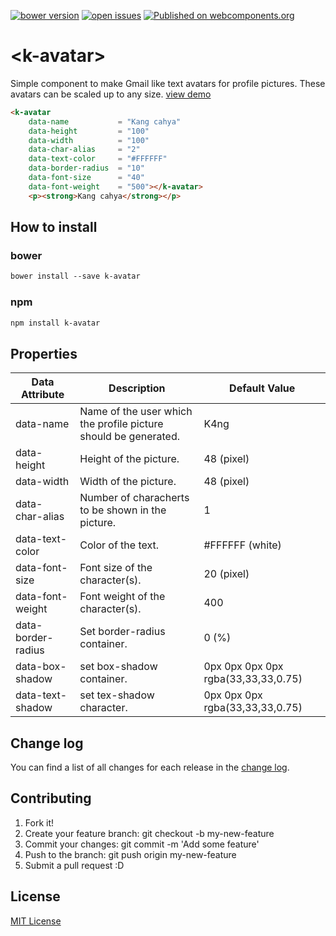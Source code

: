 [![bower version](https://img.shields.io/bower/v/k-avatar.svg)](https://libraries.io/bower/k-avatar) 
[![open issues](https://img.shields.io/github/issues/k4ng%2Fk-avatar.svg)](https://github.com/k4ng/k-avatar/issues) 
[![Published on webcomponents.org](https://img.shields.io/badge/webcomponents.org-published-blue.svg)](https://github.com/k4ng/k-avatar) 


# \<k-avatar\>

Simple component to make Gmail like text avatars for profile pictures. These avatars can be scaled up to any size. [view demo](https://k4ng.github.io/k-avatar/)

<!--
```
<custom-element-demo height="300">
  <template>
    <script src="../webcomponentsjs/webcomponents-lite.js"></script>
    <link rel="import" href="k-avatar.html">
    <next-code-block></next-code-block>
  </template>
</custom-element-demo>
```
-->
```html
<k-avatar 
    data-name           = "Kang cahya"
    data-height         = "100"
    data-width          = "100"
    data-char-alias     = "2"
    data-text-color     = "#FFFFFF"
    data-border-radius  = "10"
    data-font-size      = "40"
    data-font-weight    = "500"></k-avatar> 
    <p><strong>Kang cahya</strong></p>
```


## How to install

### bower

```markdown
bower install --save k-avatar
```

### npm

```markdown
npm install k-avatar
```


## Properties

Data Attribute | Description | Default Value
-------------- | ----------- | -------------
data-name | Name of the user which the profile picture should be generated. | K4ng
data-height | Height of the picture. | 48 (pixel)
data-width | Width of the picture. | 48 (pixel)
data-char-alias | Number of characherts to be shown in the picture. | 1
data-text-color | Color of the text. | #FFFFFF (white)
data-font-size | Font size of the character(s). | 20 (pixel)
data-font-weight | Font weight of the character(s). | 400 
data-border-radius | Set border-radius container. | 0 (%)
data-box-shadow | set box-shadow container. | 0px 0px 0px 0px rgba(33,33,33,0.75)
data-text-shadow | set tex-shadow character. | 0px 0px 0px rgba(33,33,33,0.75)

## Change log

You can find a list of all changes for each release in the [change log](https://github.com/k4ng/k-avatar/blob/master/CHANGELOG.md).

## Contributing

1. Fork it!
1. Create your feature branch: git checkout -b my-new-feature
1. Commit your changes: git commit -m 'Add some feature'
1. Push to the branch: git push origin my-new-feature
1. Submit a pull request :D

## License

[MIT License](https://github.com/dyazincahya/k-avatar/blob/master/LICENSE) 
